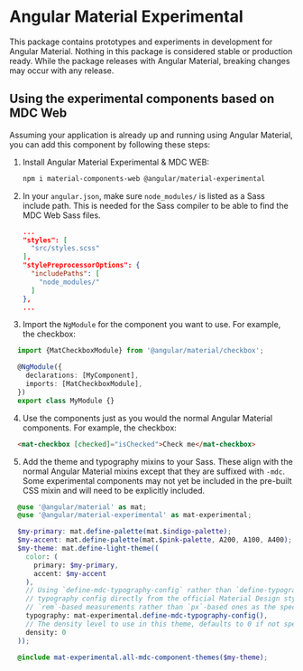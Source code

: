 # Angular Material Experimental

This package contains prototypes and experiments in development for Angular Material. Nothing in
this package is considered stable or production ready. While the package releases with Angular
Material, breaking changes may occur with any release.

## Using the experimental components based on MDC Web
Assuming your application is already up and running using Angular Material, you can add this
component by following these steps:

1. Install Angular Material Experimental & MDC WEB:

   ```bash
   npm i material-components-web @angular/material-experimental
   ```

2. In your `angular.json`, make sure `node_modules/` is listed as a Sass include path. This is
   needed for the Sass compiler to be able to find the MDC Web Sass files.

   ```json
   ...
   "styles": [
     "src/styles.scss"
   ],
   "stylePreprocessorOptions": {
     "includePaths": [
       "node_modules/"
     ]
   },
   ...
   ```

3. Import the `NgModule` for the component you want to use. For example, the checkbox:
```ts
  import {MatCheckboxModule} from '@angular/material/checkbox';

  @NgModule({
    declarations: [MyComponent],
    imports: [MatCheckboxModule],
  })
  export class MyModule {}
```

4. Use the components just as you would the normal Angular Material components. For example,
the checkbox:
```html
  <mat-checkbox [checked]="isChecked">Check me</mat-checkbox>
```

5. Add the theme and typography mixins to your Sass. These align with the normal Angular Material
mixins except that they are suffixed with `-mdc`. Some experimental components may not yet
be included in the pre-built CSS mixin and will need to be explicitly included.

```scss
  @use '@angular/material' as mat;
  @use '@angular/material-experimental' as mat-experimental;

  $my-primary: mat.define-palette(mat.$indigo-palette);
  $my-accent: mat.define-palette(mat.$pink-palette, A200, A100, A400);
  $my-theme: mat.define-light-theme((
    color: (
      primary: $my-primary,
      accent: $my-accent
    ),
    // Using `define-mdc-typography-config` rather than `define-typography-config` generates a
    // typography config directly from the official Material Design styles. This includes using
    // `rem`-based measurements rather than `px`-based ones as the spec recommends.
    typography: mat-experimental.define-mdc-typography-config(),
    // The density level to use in this theme, defaults to 0 if not specified.
    density: 0
  ));

  @include mat-experimental.all-mdc-component-themes($my-theme);
```
